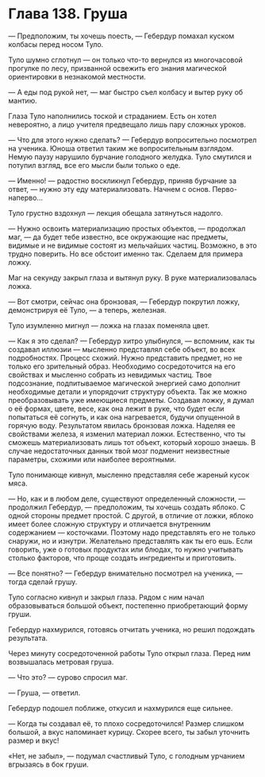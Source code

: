# Глава 138. Груша

— Предположим, ты хочешь поесть, — Гебердур помахал куском колбасы перед носом Туло.

Туло шумно сглотнул — он только что-то вернулся из многочасовой прогулке по лесу, призванной освежить его знания магической ориентировки в незнакомой местности. 

— А еды под рукой нет, — маг быстро съел колбасу и вытер руку об мантию.

Глаза Туло наполнились тоской и страданием. Есть он хотел невероятно, а лицо учителя предвещало лишь пару сложных уроков.

— Что для этого нужно сделать? — Гебердур вопросительно посмотрел на ученика. Юноша ответил таким же вопросительным взглядом. Немую паузу нарушило бурчание голодного желудка. Туло смутился и потупил взгляд, все его мысли были только о еде.

— Именно! — радостно воскликнул Гебердур, приняв бурчание за ответ, — нужно эту еду материализовать. Начнем с основ. Перво-наперво...

Туло грустно вздохнул — лекция обещала затянуться надолго.

— Нужно освоить материализацию простых объектов, — продолжал маг, — да будет тебе известно, все окружающие нас предметы, видимые и не видимые состоят из мельчайших частиц. Возможно, в это трудно поверить. Но все обстоит именно так. Сделаем для примера ложку.

Маг на секунду закрыл глаза и вытянул руку. В руке материализовалась ложка.

— Вот смотри, сейчас она бронзовая, — Гебердур покрутил ложку, демонстрируя её Туло, — а теперь, железная.

Туло изумленно мигнул — ложка на глазах поменяла цвет.

— Как я это сделал? — Гебердур хитро улыбнулся, — вспомним, как ты создавал иллюзии — мысленно представлял себе объект, во всех подробностях. Процесс схожий. Нужно представить предмет, но не только его зрительный образ. Необходимо сосредоточится на его свойствах и мысленно собрать из невидимых частиц. Твое подсознание, подпитываемое магической энергией само дополнит необходимые детали и упорядочит структуру объекта. Так же можно преобразовывать уже имеющиеся предметы. Создавая ложку, я думал о её формах, цвете, весе, как она лежит в руке, что будет если попытаться её согнуть, и как она нагревается, будучи опущенной в горячую воду. Результатом явилась бронзовая ложка. Наделяя ее свойствами железа, я изменил материал ложки. Естественно, что ты сможешь материализовать лишь тот объект, который хорошо знаешь. В случае недостаточных данных твой мозг подменит неизвестные параметры, схожими или наиболее вероятными. 

Туло понимающе кивнул, мысленно представляя себе жареный кусок мяса.

— Но, как и в любом деле, существуют определенный сложности, — продолжил Гебердур, — предположим, ты хочешь создать яблоко. С одной стороны предмет простой. С другой, в отличие от ложки, яблоко имеет более сложную структуру и отличается внутренним содержанием — косточками. Поэтому надо представлять его не только снаружи, но и изнутри. Желательно представлять как ты его ешь. Если говорить, уже о готовых продуктах или блюдах, то нужно учитывать столько факторов, что проще создать ингредиенты и приготовить. 

— Все понятно? — Гебердур внимательно посмотрел на ученика, — тогда сделай грушу.

Туло согласно кивнул и закрыл глаза. Рядом с ним начал образовываться большой объект, постепенно приобретающий форму груши. 

Гебердур нахмурился, готовясь отчитать ученика, но решил подождать результата.

Через минуту сосредоточенной работы Туло открыл глаза. Перед ним возвышалась метровая груша. 

— Что это? — сурово спросил маг.

— Груша, — ответил.

Гебердур подошел поближе, откусил и нахмурился еще сильнее.

— Когда ты создавал её, то плохо сосредоточился! Размер слишком большой, а вкус напоминает курицу. Скорее всего, ты забыл уточнить размер и вкус!

«Нет, не забыл», — подумал счастливый Туло, с голодным урчанием вгрызаясь в бок груши.


